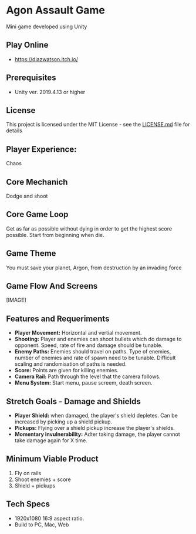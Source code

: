 # Agon Assault Game
Mini game developed using Unity 

## Play Online
- https://diazwatson.itch.io/

## Prerequisites
- Unity ver. 2019.4.13 or higher

## License
This project is licensed under the MIT License - see the [LICENSE.md](LICENSE.md) file for details

## Player Experience:
Chaos

## Core Mechanich
Dodge and shoot

## Core Game Loop
Get as far as possible without dying in order to get the highest score possible. Start from beginning when die.

## Game Theme
You must save your planet, Argon, from destruction by an invading force

## Game Flow And Screens

[IMAGE]

## Features and Requeriments

- **Player Movement:** Horizontal and vertial movement.
- **Shooting:** Player and enemies can shoot bullets which do damage to opponent. Speed, rate of fire and damage should be tunable.
- **Enemy Paths:** Enemies should travel on paths. Type of enemies, number of enemies and rate of spawn need to be tunable. Difficult scaling and randomisation of paths is needed.
- **Score:** Points are given for killing enemies.
- **Camera Rail:** Path through the level that the camera follows.
- **Menu System:** Start menu, pause screem, death screen.

## Stretch Goals - Damage and Shields
- **Player Shield:** when damaged, the player's shield depletes. Can be increased by picking up a shield pickup.
- **Pickups:** Flying over a shield pickup increase the player's shields.
- **Momentary invulnerability:** Adter taking damage, the player cannot take damage again for X time.

## Minimum Viable Product
1. Fly on rails
2. Shoot enemies + score
3. Shield + pickups

## Tech Specs
- 1920x1080 16:9 aspect ratio.
- Build to PC, Mac, Web